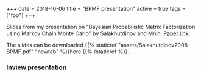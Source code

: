 +++
date = 2018-10-06
title = "BPMF presentation"
active = true
tags = ["foo"]
+++

Slides from my presentation on "Bayesian Probabilistic Matrix Factorization using Markov Chain Monte Carlo" by Salakhutdinov and Mnih. [Paper link.](https://dl.acm.org/citation.cfm?id=1390267)

The slides can be downloaded {{% staticref "assets/Salakhutdinov2008-BPMF.pdf" "newtab" %}}here {{% /staticref %}}.






### Inview presentation

<object data="/assets/Salakhutdinov2008-BPMF.pdf" width="100%" type='application/pdf'/>
